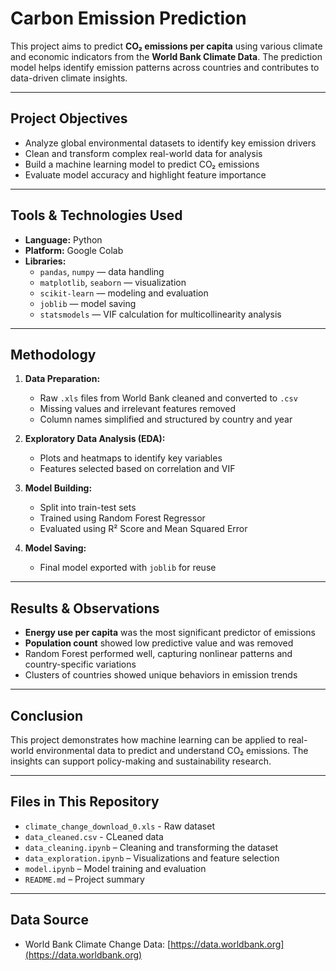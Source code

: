 # Carbon Emission Prediction

This project aims to predict **CO₂ emissions per capita** using various climate and economic indicators from the **World Bank Climate Data**. The prediction model helps identify emission patterns across countries and contributes to data-driven climate insights.

---

## Project Objectives

- Analyze global environmental datasets to identify key emission drivers  
- Clean and transform complex real-world data for analysis  
- Build a machine learning model to predict CO₂ emissions  
- Evaluate model accuracy and highlight feature importance  

---

## Tools & Technologies Used

- **Language:** Python  
- **Platform:** Google Colab  
- **Libraries:**  
  - `pandas`, `numpy` — data handling  
  - `matplotlib`, `seaborn` — visualization  
  - `scikit-learn` — modeling and evaluation  
  - `joblib` — model saving  
  - `statsmodels` — VIF calculation for multicollinearity analysis  

---

## Methodology

1. **Data Preparation:**  
   - Raw `.xls` files from World Bank cleaned and converted to `.csv`  
   - Missing values and irrelevant features removed  
   - Column names simplified and structured by country and year

2. **Exploratory Data Analysis (EDA):**  
   - Plots and heatmaps to identify key variables  
   - Features selected based on correlation and VIF

3. **Model Building:**  
   - Split into train-test sets  
   - Trained using Random Forest Regressor  
   - Evaluated using R² Score and Mean Squared Error

4. **Model Saving:**  
   - Final model exported with `joblib` for reuse

---

## Results & Observations

- **Energy use per capita** was the most significant predictor of emissions  
- **Population count** showed low predictive value and was removed  
- Random Forest performed well, capturing nonlinear patterns and country-specific variations  
- Clusters of countries showed unique behaviors in emission trends

---

## Conclusion

This project demonstrates how machine learning can be applied to real-world environmental data to predict and understand CO₂ emissions. The insights can support policy-making and sustainability research.

---

## Files in This Repository
- `climate_change_download_0.xls` - Raw dataset
- `data_cleaned.csv` - CLeaned data
- `data_cleaning.ipynb` – Cleaning and transforming the dataset  
- `data_exploration.ipynb` – Visualizations and feature selection  
- `model.ipynb` – Model training and evaluation  
- `README.md` – Project summary

---

## Data Source

- World Bank Climate Change Data: [https://data.worldbank.org](https://data.worldbank.org)

